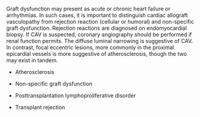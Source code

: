 Graft dysfunction may present as acute or chronic heart failure or arrhythmias. In such cases, it is important to distinguish cardiac allograft vasculopathy from rejection reaction (cellular or humoral) and non-specific graft dysfunction. Rejection reactions are diagnosed on endomyocardial biopsy. If CAV is suspected, coronary angiography should be performed if renal function permits. The diffuse luminal narrowing is suggestive of CAV. In contrast, focal eccentric lesions, more commonly in the proximal epicardial vessels is more suggestive of atherosclerosis, though the two may exist in tandem.

- Atherosclerosis

- Non-specific graft dysfunction

- Posttransplantation lymphoproliferative disorder

- Transplant rejection